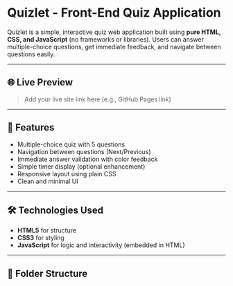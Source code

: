 # Quizlet - Front-End Quiz Application

Quizlet is a simple, interactive quiz web application built using **pure HTML, CSS, and JavaScript** (no frameworks or libraries). Users can answer multiple-choice questions, get immediate feedback, and navigate between questions easily.

---

## 🌐 Live Preview

> Add your live site link here (e.g., GitHub Pages link)

---

## 🚀 Features

- Multiple-choice quiz with 5 questions
- Navigation between questions (Next/Previous)
- Immediate answer validation with color feedback
- Simple timer display (optional enhancement)
- Responsive layout using plain CSS
- Clean and minimal UI

---

## 🛠️ Technologies Used

- **HTML5** for structure
- **CSS3** for styling
- **JavaScript** for logic and interactivity (embedded in HTML)

---

## 📁 Folder Structure

